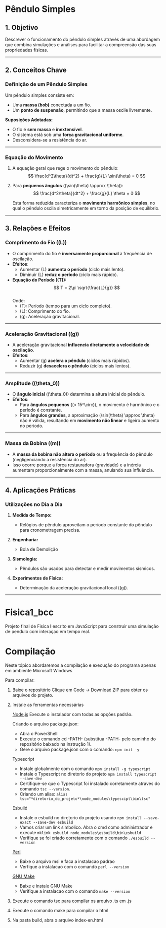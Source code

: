 # **Pêndulo Simples**

## **1. Objetivo**
Descrever o funcionamento do pêndulo simples através de uma abordagem que combina simulações e análises para facilitar a compreensão das suas propriedades físicas.

---

## **2. Conceitos Chave**

### **Definição de um Pêndulo Simples**
Um pêndulo simples consiste em:
- Uma **massa (bob)** conectada a um fio.
- Um **ponto de suspensão**, permitindo que a massa oscile livremente.

**Suposições Adotadas:**
- O fio é **sem massa** e **inextensível**.  
- O sistema está sob uma **força gravitacional uniforme**.  
- Desconsidera-se a resistência do ar.

---

### **Equação do Movimento**

1. A equação geral que rege o movimento do pêndulo:  
   $$ \frac{d^2\theta}{dt^2} + \frac{g}{L} \sin(\theta) = 0 $$

2. Para **pequenos ângulos** (\(\sin(\theta) \approx \theta\)):  
   $$ \frac{d^2\theta}{dt^2} + \frac{g}{L} \theta = 0 $$

   Esta forma reduzida caracteriza o **movimento harmônico simples**, no qual o pêndulo oscila simetricamente em torno da posição de equilíbrio.

---

## **3. Relações e Efeitos**

### **Comprimento do Fio (\(L\))**
- O comprimento do fio é **inversamente proporcional** à frequência de oscilação.
- **Efeitos:**  
  - Aumentar \(L\) **aumenta o período** (ciclo mais lento).  
  - Diminuir \(L\) **reduz o período** (ciclo mais rápido).  
- **Equação do Período (\(T\)):**  
  $$ T = 2\pi \sqrt{\frac{L}{g}} $$  
  Onde:  
  - \(T\): Período (tempo para um ciclo completo).  
  - \(L\): Comprimento do fio.  
  - \(g\): Aceleração gravitacional.

---

### **Aceleração Gravitacional (\(g\))**
- A aceleração gravitacional **influencia diretamente a velocidade de oscilação**.  
- **Efeitos:**  
  - Aumentar \(g\) **acelera o pêndulo** (ciclos mais rápidos).  
  - Reduzir \(g\) **desacelera o pêndulo** (ciclos mais lentos).

---

### **Amplitude (\(\theta_0\))**
- O **ângulo inicial** (\(\theta_0\)) determina a altura inicial do pêndulo.  
- **Efeitos:**  
  - Para **ângulos pequenos** (\(< 15^\circ\)), o movimento é harmônico e o período é constante.  
  - Para **ângulos grandes**, a aproximação \(\sin(\theta) \approx \theta\) não é válida, resultando em **movimento não linear** e ligeiro aumento no período.

---

### **Massa da Bobina (\(m\))**
- A **massa da bobina não altera o período** ou a frequência do pêndulo (negligenciando a resistência do ar).  
- Isso ocorre porque a força restauradora (gravidade) e a inércia aumentam proporcionalmente com a massa, anulando sua influência.

---

## **4. Aplicações Práticas**

### **Utilizações no Dia a Dia**
1. **Medida de Tempo:**  
   - Relógios de pêndulo aproveitam o período constante do pêndulo para cronometragem precisa.

2. **Engenharia:**  
   - Bola de Demolição

3. **Sismologia:**  
   - Pêndulos são usados para detectar e medir movimentos sísmicos.

4. **Experimentos de Física:**  
   - Determinação da aceleração gravitacional local (\(g\)).

---


# Fisica1_bcc

Projeto final de Fisica I escrito em JavaScript para construir uma simulação de pendulo com interaçao em tempo real.

# Compilação

Neste tópico abordaremos a compilação e execução do programa apenas em ambiente Microsoft Windows.

Para compilar:

  1. Baixe o repositório
      Clique em Code -> Download ZIP para obter os arquivos do projeto.

  2. Instale as ferramentas necessárias

       [Node.js](https://nodejs.org/en)
         Execute o instalador com todas as opções padrão.

      Criando o arquivo package.json:
       - Abra o PowerShell
       - Execute o comando cd -PATH- (substitua -PATH- pelo caminho do repositório baixado na instrução 1).
       - Gere o arquivo package.json com o comando: ```npm init -y```

     Typescript
       - Instale globalmente com o comando  ```npm install -g typescript```
       - Instale o Typescript no diretorio do projeto ```npm install typescript --save-dev```
       - Certifique-se que o Typescript foi instalado corretamente atraves do comando ```tsc --version```.
       - Criando um alias: ```alias tsc="*diretorio_do_projeto*\node_modules\typescipt\bin\tsc"```     

     Esbuild
        - Instale o esbuild no diretorio do projeto usando ```npm install --save-exact --save-dev esbuild```
        - Vamos criar um link simbolico. Abra o cmd como administrador e execute ```mklink esbuild node_modules\esbuild\bin\esbuild```
        - Verifique se foi criado corretamente com o comando ```./esbuild --version```
    
     [Perl](https://strawberryperl.com/)
       - Baixe o arquivo msi e faca a instalacao padrao
       - Verfique a instalacao com o comando ```perl --version```
    
     [GNU Make](https://www.gnu.org/software/make/)
       - Baixe e instale GNU Make
       - Verifique a instalacao com o comando ```make --version```

  4. Execute o comando tsc para compilar os arquivo .ts em .js

  5. Execute o comando make para compilar o html

  6. Na pasta build, abra o arquivo index-en.html
     
     
         

     
     
         
